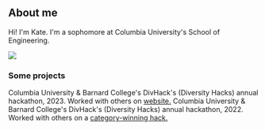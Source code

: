 ## About me
Hi! I'm Kate. I'm a sophomore at Columbia University's School of Engineering.

<img src="https://media.giphy.com/media/v1.Y2lkPTc5MGI3NjExbzV1NHJ2ZnB5OWNlcnU0cGhlYnJoN3EyYWhjbzc5Y3Q5Z2Y4eWY4ZCZlcD12MV9pbnRlcm5hbF9naWZfYnlfaWQmY3Q9Zw/sxtxMmbHzBYru/giphy.gif">

### Some projects
Columbia University & Barnard College's DivHack's (Diversity Hacks) annual hackathon, 2023. Worked with others on [website.](https://github.com/cu-divhacks/DivHacks2023)
Columbia University & Barnard College's DivHack's (Diversity Hacks) annual hackathon, 2022. Worked with others on a [category-winning hack.](https://devpost.com/software/environmentality)
